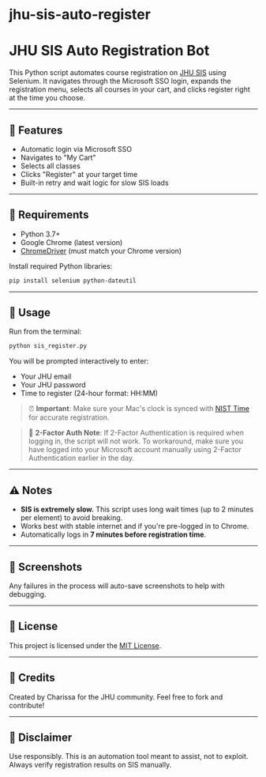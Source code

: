 # jhu-sis-auto-register
# JHU SIS Auto Registration Bot

This Python script automates course registration on [JHU SIS](https://sis.jhu.edu/sswf/) using Selenium. It navigates through the Microsoft SSO login, expands the registration menu, selects all courses in your cart, and clicks register right at the time you choose.

---

## 🚀 Features
- Automatic login via Microsoft SSO
- Navigates to "My Cart"
- Selects all classes
- Clicks "Register" at your target time
- Built-in retry and wait logic for slow SIS loads

---

## 🔧 Requirements
- Python 3.7+
- Google Chrome (latest version)
- [ChromeDriver](https://sites.google.com/chromium.org/driver/) (must match your Chrome version)

Install required Python libraries:
```bash
pip install selenium python-dateutil
```

---

## 🧪 Usage
Run from the terminal:
```bash
python sis_register.py
```
You will be prompted interactively to enter:
- Your JHU email
- Your JHU password
- Time to register (24-hour format: HH:MM)

> ⏰ **Important**: Make sure your Mac's clock is synced with [NIST Time](https://time.gov) for accurate registration.

> 🔐 **2-Factor Auth Note**: If 2-Factor Authentication is required when logging in, the script will not work. To workaround, make sure you have logged into your Microsoft account manually using 2-Factor Authentication earlier in the day.

---

## ⚠️ Notes
- **SIS is extremely slow.** This script uses long wait times (up to 2 minutes per element) to avoid breaking.
- Works best with stable internet and if you're pre-logged in to Chrome.
- Automatically logs in **7 minutes before registration time**.

---

## 📸 Screenshots
Any failures in the process will auto-save screenshots to help with debugging.

---

## 📄 License
This project is licensed under the [MIT License](LICENSE).

---

## 🙏 Credits
Created by Charissa for the JHU community. Feel free to fork and contribute!

---

## 👾 Disclaimer
Use responsibly. This is an automation tool meant to assist, not to exploit. Always verify registration results on SIS manually.

